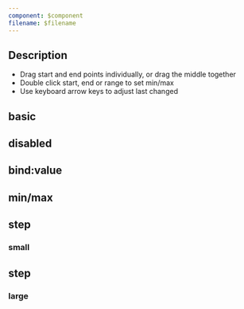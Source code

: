 ```yaml
---
component: $component
filename: $filename
---
```


<script>
  import { mdiMagnify, mdiPlus } from '@mdi/js';

  import Preview from '$lib/components/Preview.svelte';
  import RangeSlider from '$lib/components/RangeSlider.svelte';

  let value = [25, 75];
</script>

## Description

<div class="prose">

- Drag start and end points individually, or drag the middle together
- Double click start, end or range to set min/max
- Use keyboard arrow keys to adjust last changed

</div>

## basic

<Preview>
  <RangeSlider />
</Preview>

## disabled

<Preview>
  <RangeSlider disabled />
</Preview>

## bind:value

<Preview>
  <RangeSlider bind:value />
</Preview>

## min/max

<Preview>
  <RangeSlider min={50} max={100} />
</Preview>

## step

### small

<Preview>
  <RangeSlider max={1} step={0.01} />
</Preview>

## step

### large

<Preview>
  <RangeSlider max={100} step={10} />
</Preview>
